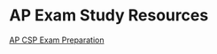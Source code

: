 # AP Exam Study Resources

[AP CSP Exam Preparation](https://1.cdn.edl.io/OfjStocj8Y1KTz9KqamsFIajcovZigo8gOlPdChUQtDnW9Lu.pdf)
